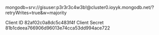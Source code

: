 


mongodb+srv://gisuser:p3r3r3c4w3b!@cluster0.ioyyk.mongodb.net/<dbname>?retryWrites=true&w=majority



Client ID
82af02c0a8dc5c483f4f
Client Secret
81b1cdeea766906d96013e74cca53dd994ace722